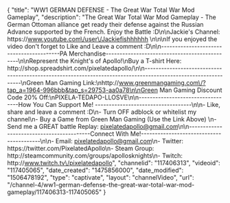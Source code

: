 {
    "title": "WW1 GERMAN DEFENSE - The Great War Total War Mod Gameplay",
    "description": "The Great War Total War Mod Gameplay - The German Ottoman alliance get ready their defense against the Russian Advance supported by the French.  Enjoy the Battle :D\n\nJackie's Channel: https:\/\/www.youtube.com\/user\/Jackiefishhhhhh \n\n\nIf you enjoyed the video don't forget to Like and Leave a comment :D\n\n-----------------------------------------PA Merchandise----------------------------------------------\n\nRepresent the Knight's of Apollo!\nBuy a T-shirt Here: http:\/\/shop.spreadshirt.com\/pixelatedapollo\/\n\n---------------------------------------------------------------------------------------------------------------\nGreen Man Gaming Link:\nhttp:\/\/www.greenmangaming.com\/?tap_a=1964-996bbb&tap_s=29753-aa0a78\n\nGreen Man Gaming Discount Code 20% Off:\nPIXELA-TEDAPO-LLOSVE\n\n----------------------------------How You Can Support Me! -----------------------------------\n\n- Like, share and leave a comment :D\n- Turn OFF adblock or whitelist my channel\n- Buy a Game from Green Man Gaming (Use the Link Above) \n- Send me a GREAT battle Replay: pixelatedapollo@gmail.com\n\n------------------------------------------Connect With Me!-----------------------------------------\n\n- Email: pixelatedapollo@gmail.com\n- Twitter: https:\/\/twitter.com\/PixelatedApollo\n- Steam Group:  http:\/\/steamcommunity.com\/groups\/apollosknights\n- Twitch: http:\/\/www.twitch.tv\/pixelatedapollo",
    "channelid": "117406313",
    "videoid": "117405065",
    "date_created": "1475856000",
    "date_modified": "1506478192",
    "type": "captivate",
    "layout": "channelVideo",
    "url": "\/channel-4\/ww1-german-defense-the-great-war-total-war-mod-gameplay\/117406313-117405065"
}